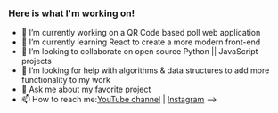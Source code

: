### Here is what I'm working on!


- 🔭 I’m currently working on a QR Code based poll web application
- 🌱 I’m currently learning React to create a more modern front-end
- 👯 I’m looking to collaborate on open source Python || JavaScript projects
- 🤔 I’m looking for help with algorithms & data structures to add more functionality to my work
- 💬 Ask me about my favorite project
- 📫 How to reach me:[YouTube channel](https://www.youtube.com/user/Danteburnett/videos) |
    [Instagram](https://www.instagram.com/dantecodes)
-->
